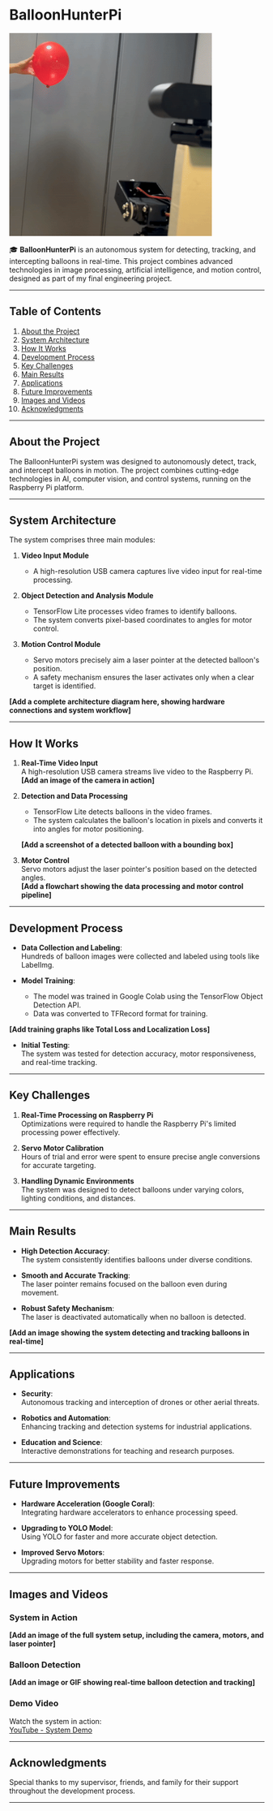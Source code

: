 # BalloonHunterPi

![Demo GIF](Images/Balloon_detection.gif)

🎓 **BalloonHunterPi** is an autonomous system for detecting, tracking, and intercepting balloons in real-time. This project combines advanced technologies in image processing, artificial intelligence, and motion control, designed as part of my final engineering project.

---

## Table of Contents
1. [About the Project](#about-the-project)
2. [System Architecture](#system-architecture)
3. [How It Works](#how-it-works)
4. [Development Process](#development-process)
5. [Key Challenges](#key-challenges)
6. [Main Results](#main-results)
7. [Applications](#applications)
8. [Future Improvements](#future-improvements)
9. [Images and Videos](#images-and-videos)
10. [Acknowledgments](#acknowledgments)

---

## About the Project
The BalloonHunterPi system was designed to autonomously detect, track, and intercept balloons in motion. The project combines cutting-edge technologies in AI, computer vision, and control systems, running on the Raspberry Pi platform.

---

## System Architecture
The system comprises three main modules:
1. **Video Input Module**  
   - A high-resolution USB camera captures live video input for real-time processing.

2. **Object Detection and Analysis Module**  
   - TensorFlow Lite processes video frames to identify balloons.  
   - The system converts pixel-based coordinates to angles for motor control.

3. **Motion Control Module**  
   - Servo motors precisely aim a laser pointer at the detected balloon's position.  
   - A safety mechanism ensures the laser activates only when a clear target is identified.

**[Add a complete architecture diagram here, showing hardware connections and system workflow]**

---

## How It Works
1. **Real-Time Video Input**  
   A high-resolution USB camera streams live video to the Raspberry Pi.  
   **[Add an image of the camera in action]**

2. **Detection and Data Processing**  
   - TensorFlow Lite detects balloons in the video frames.  
   - The system calculates the balloon's location in pixels and converts it into angles for motor positioning.  

   **[Add a screenshot of a detected balloon with a bounding box]**

3. **Motor Control**  
   Servo motors adjust the laser pointer's position based on the detected angles.  
   **[Add a flowchart showing the data processing and motor control pipeline]**

---

## Development Process
- **Data Collection and Labeling**:  
  Hundreds of balloon images were collected and labeled using tools like LabelImg.  

- **Model Training**:  
  - The model was trained in Google Colab using the TensorFlow Object Detection API.  
  - Data was converted to TFRecord format for training.  

**[Add training graphs like Total Loss and Localization Loss]**

- **Initial Testing**:  
  The system was tested for detection accuracy, motor responsiveness, and real-time tracking.

---

## Key Challenges
1. **Real-Time Processing on Raspberry Pi**  
   Optimizations were required to handle the Raspberry Pi's limited processing power effectively.

2. **Servo Motor Calibration**  
   Hours of trial and error were spent to ensure precise angle conversions for accurate targeting.

3. **Handling Dynamic Environments**  
   The system was designed to detect balloons under varying colors, lighting conditions, and distances.

---

## Main Results
- **High Detection Accuracy**:  
  The system consistently identifies balloons under diverse conditions.  

- **Smooth and Accurate Tracking**:  
  The laser pointer remains focused on the balloon even during movement.  

- **Robust Safety Mechanism**:  
  The laser is deactivated automatically when no balloon is detected.  

**[Add an image showing the system detecting and tracking balloons in real-time]**

---

## Applications
- **Security**:  
  Autonomous tracking and interception of drones or other aerial threats.  

- **Robotics and Automation**:  
  Enhancing tracking and detection systems for industrial applications.  

- **Education and Science**:  
  Interactive demonstrations for teaching and research purposes.  

---

## Future Improvements
- **Hardware Acceleration (Google Coral)**:  
  Integrating hardware accelerators to enhance processing speed.  

- **Upgrading to YOLO Model**:  
  Using YOLO for faster and more accurate object detection.  

- **Improved Servo Motors**:  
  Upgrading motors for better stability and faster response.  

---

## Images and Videos

### **System in Action**
**[Add an image of the full system setup, including the camera, motors, and laser pointer]**

### **Balloon Detection**
**[Add an image or GIF showing real-time balloon detection and tracking]**

### **Demo Video**
Watch the system in action:  
[YouTube - System Demo](https://www.youtube.com/your_demo_video)

---

## Acknowledgments
Special thanks to my supervisor, friends, and family for their support throughout the development process.  

---
